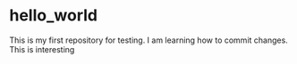 # hello_world
This is my first repository for testing.
I am learning how to commit changes.
This is interesting
